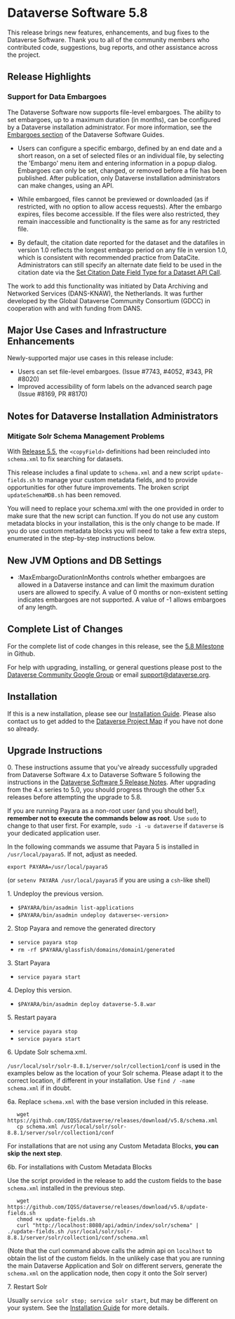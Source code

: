# Dataverse Software 5.8

This release brings new features, enhancements, and bug fixes to the Dataverse Software. Thank you to all of the community members who contributed code, suggestions, bug reports, and other assistance across the project.

## Release Highlights

### Support for Data Embargoes

The Dataverse Software now supports file-level embargoes. The ability to set embargoes, up to a maximum duration (in months), can be configured by a Dataverse installation administrator. For more information, see the [Embargoes section](https://guides.dataverse.org/en/5.8/user/dataset-management.rst#embargoes) of the Dataverse Software Guides.

- Users can configure a specific embargo, defined by an end date and a short reason, on a set of selected files or an individual file, by selecting the 'Embargo' menu item and entering information in a popup dialog. Embargoes can only be set, changed, or removed before a file has been published. After publication, only Dataverse installation administrators can make changes, using an API.

- While embargoed, files cannot be previewed or downloaded (as if restricted, with no option to allow access requests). After the embargo expires, files become accessible. If the files were also restricted, they remain inaccessible and functionality is the same as for any restricted file.

- By default, the citation date reported for the dataset and the datafiles in version 1.0 reflects the longest embargo period on any file in version 1.0, which is consistent with recommended practice from DataCite. Administrators can still specify an alternate date field to be used in the citation date via the [Set Citation Date Field Type for a Dataset API Call](https://guides.dataverse.org/en/5.8/api/native-api.html#set-citation-date-field-type-for-a-dataset).

The work to add this functionality was initiated by Data Archiving and Networked Services (DANS-KNAW), the Netherlands. It was further developed by the Global Dataverse Community Consortium (GDCC) in cooperation with and with funding from DANS.

## Major Use Cases and Infrastructure Enhancements

Newly-supported major use cases in this release include:

- Users can set file-level embargoes. (Issue #7743, #4052, #343, PR #8020)
- Improved accessibility of form labels on the advanced search page (Issue #8169, PR #8170)

## Notes for Dataverse Installation Administrators

### Mitigate Solr Schema Management Problems

With [Release 5.5](https://github.com/IQSS/dataverse/releases/tag/v5.5), the `<copyField>` definitions had been reincluded into `schema.xml` to fix searching for datasets.

This release includes a final update to `schema.xml` and a new script `update-fields.sh` to manage your custom metadata fields, and to provide opportunities for other future improvements. The broken script `updateSchemaMDB.sh` has been removed.

You will need to replace your schema.xml with the one provided in order to make sure that the new script can function. If you do not use any custom metadata blocks in your installation, this is the only change to be made. If you do use custom metadata blocks you will need to take a few extra steps, enumerated in the step-by-step instructions below.

## New JVM Options and DB Settings

- :MaxEmbargoDurationInMonths controls whether embargoes are allowed in a Dataverse instance and can limit the maximum duration users are allowed to specify. A value of 0 months or non-existent setting indicates embargoes are not supported. A value of -1 allows embargoes of any length.

## Complete List of Changes

For the complete list of code changes in this release, see the [5.8 Milestone](https://github.com/IQSS/dataverse/milestone/99?closed=1) in Github.

For help with upgrading, installing, or general questions please post to the [Dataverse Community Google Group](https://groups.google.com/forum/#!forum/dataverse-community) or email support@dataverse.org.

## Installation

If this is a new installation, please see our [Installation Guide](https://guides.dataverse.org/en/5.8/installation/). Please also contact us to get added to the [Dataverse Project Map](https://guides.dataverse.org/en/5.8/installation/config.html#putting-your-dataverse-installation-on-the-map-at-dataverse-org) if you have not done so already.

## Upgrade Instructions

0\. These instructions assume that you've already successfully upgraded from Dataverse Software 4.x to Dataverse Software 5 following the instructions in the [Dataverse Software 5 Release Notes](https://github.com/IQSS/dataverse/releases/tag/v5.0). After upgrading from the 4.x series to 5.0, you should progress through the other 5.x releases before attempting the upgrade to 5.8.

If you are running Payara as a non-root user (and you should be!), **remember not to execute the commands below as root**. Use `sudo` to change to that user first. For example, `sudo -i -u dataverse` if `dataverse` is your dedicated application user.  

In the following commands we assume that Payara 5 is installed in `/usr/local/payara5`. If not, adjust as needed.

`export PAYARA=/usr/local/payara5`

(or `setenv PAYARA /usr/local/payara5` if you are using a `csh`-like shell)

1\. Undeploy the previous version.

- `$PAYARA/bin/asadmin list-applications`
- `$PAYARA/bin/asadmin undeploy dataverse<-version>`

2\. Stop Payara and remove the generated directory

- `service payara stop`
- `rm -rf $PAYARA/glassfish/domains/domain1/generated`

3\. Start Payara

- `service payara start`
  
4\. Deploy this version.

- `$PAYARA/bin/asadmin deploy dataverse-5.8.war`

5\. Restart payara

- `service payara stop`
- `service payara start`

6\. Update Solr schema.xml.

`/usr/local/solr/solr-8.8.1/server/solr/collection1/conf` is used in the examples below as the location of your Solr schema. Please adapt it to the correct location, if different in your installation. Use `find / -name schema.xml` if in doubt.

6a\. Replace `schema.xml` with the base version included in this release.

```
   wget https://github.com/IQSS/dataverse/releases/download/v5.8/schema.xml
   cp schema.xml /usr/local/solr/solr-8.8.1/server/solr/collection1/conf
```

For installations that are not using any Custom Metadata Blocks, **you can skip the next step**.

6b\. For installations with Custom Metadata Blocks

Use the script provided in the release to add the custom fields to the base `schema.xml` installed in the previous step.

```
   wget https://github.com/IQSS/dataverse/releases/download/v5.8/update-fields.sh
   chmod +x update-fields.sh
   curl "http://localhost:8080/api/admin/index/solr/schema" | ./update-fields.sh /usr/local/solr/solr-8.8.1/server/solr/collection1/conf/schema.xml
```

(Note that the curl command above calls the admin api on `localhost` to obtain the list of the custom fields. In the unlikely case that you are running the main Dataverse Application and Solr on different servers, generate the `schema.xml` on the application node, then copy it onto the Solr server)

7\. Restart Solr

Usually `service solr stop; service solr start`, but may be different on your system. See the [Installation Guide](https://guides.dataverse.org/en/5.8/installation/prerequisites.html#solr-init-script) for more details.
